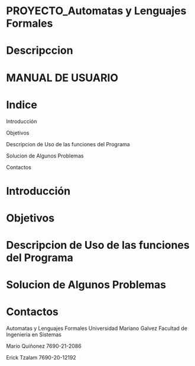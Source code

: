 # PROYECTO_Automatas y Lenguajes Formales
# Descripccion


# MANUAL DE USUARIO

# Indice

Introducción

Objetivos

Descripcion de Uso de las funciones del Programa

Solucion de Algunos Problemas

Contactos

# Introducción

# Objetivos

# Descripcion de Uso de las funciones del Programa


# Solucion de Algunos Problemas


# Contactos

Automatas y Lenguajes Formales Universidad Mariano Galvez Facultad de Ingenieria en Sistemas 


Mario Quiñonez 7690-21-2086

Erick Tzalam 7690-20-12192
